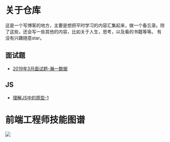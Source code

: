 # 关于仓库
这是一个写博客的地方，主要是想把平时学习的内容汇集起来，做一个备忘录。除了这些，还会写一些其他的内容，比如关于人生，思考，以及看的书籍等等。
有没有兴趣随意star。

## 面试题

- [2019年3月面试题-瀚一数据](https://github.com/CharlesGC/dream/issues/1)

## JS

- [理解JS中的原型-1](https://github.com/CharlesGC/dream/issues/2)

# 前端工程师技能图谱

![](https://raw.githubusercontent.com/kamranahmedse/developer-roadmap/master/images/frontend.png)
